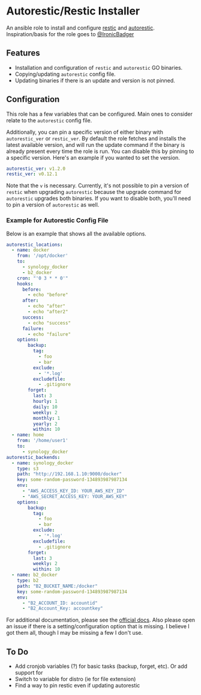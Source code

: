 # Autorestic/Restic Installer

An ansible role to install and configure [restic](https://github.com/restic/restic) and [autorestic](https://github.com/cupcakearmy/autorestic).  Inspiration/basis for the role goes to [@IronicBadger](https://github.com/IronicBadger/infra/tree/master/roles/ktz-autorestic)

## Features

- Installation and configuration of `restic` and `autorestic` GO binaries.
- Copying/updating `autorestic` config file.
- Updating binaries if there is an update and version is not pinned.

## Configuration

This role has a few variables that can be configured.  Main ones to consider relate to the `autorestic` config file.  

Additionally, you can pin a specific version of either binary with `autorestic_ver` or `restic_ver`.  By default the role fetches and installs the latest available version, and will run the update command if the binary is already present every time the role is run.  You can disable this by pinning to a specific version.  Here's an example if you wanted to set the version.

```yaml
autorestic_ver: v1.2.0
restic_ver: v0.12.1
```
Note that the `v` is necessary.  Currently, it's not possible to pin a version of `restic` when upgrading `autorestic` because the upgrade command for `autorestic` upgrades both binaries.  If you want to disable both, you'll need to pin a version of `autorestic` as well.

### Example for Autorestic Config File

Below is an example that shows all the available options.

```yaml
autorestic_locations:
  - name: docker
    from: '/opt/docker'
    to: 
      - synology_docker
      - b2_docker
    cron: "'0 3 * * 0'"
    hooks:
      before:
        - echo "before"
      after:
        - echo "after"
        - echo "after2"
      success:
        - echo "success"
      failure:
        - echo "failure"
    options:
        backup:
          tag:
            - foo
            - bar
          exclude:
            - '*.log'
          excludefile: 
            - .gitignore
        forget:
          last: 3
          hourly: 1
          daily: 10
          weekly: 2
          monthly: 1
          yearly: 2
          within: 10
  - name: home
    from: '/home/user1'
    to: 
      - synology_docker
autorestic_backends:
  - name: synology_docker
    type: s3
    path: "http://192.168.1.10:9000/docker"
    key: some-random-password-134893987987134
    env:
      - "AWS_ACCESS_KEY_ID: YOUR_AWS_KEY_ID"
      - "AWS_SECRET_ACCESS_KEY: YOUR_AWS_KEY"
    options:
        backup:
          tag:
            - foo
            - bar
          exclude:
            - '*.log'
          excludefile: 
            - .gitignore
        forget:
          last: 3
          weekly: 2
          within: 10
  - name: b2_docker
    type: b2
    path: "B2_BUCKET_NAME:/docker"
    key: some-random-password-134893987987134
    env:
      - "B2_ACCOUNT_ID: accountid"
      - "B2_Account_Key: accountkey"
```
For additional documentation, please see the [official docs](https://autorestic.vercel.app/).  Also please open an issue if there is a setting/configuration option that is missing.  I believe I got them all, though I may be missing a few I don't use.

## To Do

- Add cronjob variables (?) for basic tasks (backup, forget, etc).  Or add support for 
- Switch to variable for distro (ie for file extension)
- Find a way to pin restic even if updating autorestic